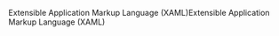 <span data-ttu-id="f67cd-101">Extensible Application Markup Language (XAML)</span><span class="sxs-lookup"><span data-stu-id="f67cd-101">Extensible Application Markup Language (XAML)</span></span>